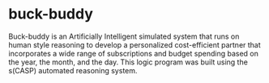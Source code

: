 # buck-buddy
Buck-buddy is an Artificially Intelligent simulated system that runs on human style reasoning to develop a personalized cost-efficient partner that incorporates a wide range of subscriptions and budget spending based on the year, the month, and the day. This logic program was built using the s(CASP) automated reasoning system.
